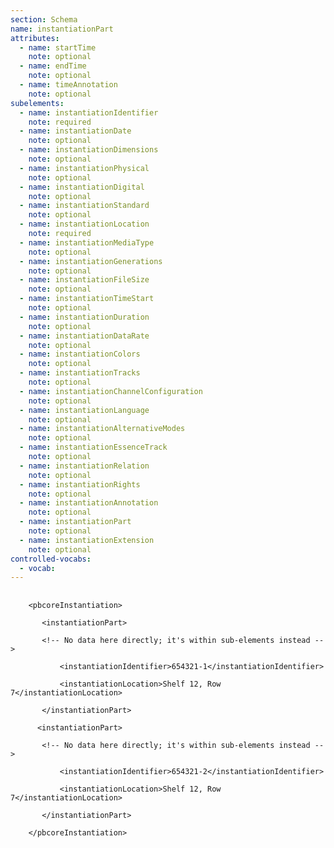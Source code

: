 ```yaml
---
section: Schema
name: instantiationPart
attributes:
  - name: startTime
    note: optional
  - name: endTime
    note: optional
  - name: timeAnnotation
    note: optional
subelements:
  - name: instantiationIdentifier
    note: required
  - name: instantiationDate
    note: optional
  - name: instantiationDimensions
    note: optional
  - name: instantiationPhysical
    note: optional
  - name: instantiationDigital
    note: optional
  - name: instantiationStandard
    note: optional
  - name: instantiationLocation
    note: required
  - name: instantiationMediaType
    note: optional
  - name: instantiationGenerations
    note: optional
  - name: instantiationFileSize
    note: optional
  - name: instantiationTimeStart
    note: optional
  - name: instantiationDuration
    note: optional
  - name: instantiationDataRate
    note: optional
  - name: instantiationColors
    note: optional
  - name: instantiationTracks
    note: optional
  - name: instantiationChannelConfiguration
    note: optional
  - name: instantiationLanguage
    note: optional
  - name: instantiationAlternativeModes
    note: optional
  - name: instantiationEssenceTrack
    note: optional
  - name: instantiationRelation
    note: optional
  - name: instantiationRights
    note: optional
  - name: instantiationAnnotation
    note: optional
  - name: instantiationPart
    note: optional
  - name: instantiationExtension
    note: optional
controlled-vocabs:
  - vocab:
---
```

<pre>
  <code>
    &lt;pbcoreInstantiation&gt;<br>
       &lt;instantiationPart&gt;<br>
       &lt;!-- No data here directly; it's within sub-elements instead --&gt;<br>
           &lt;instantiationIdentifier&gt;654321-1&lt;/instantiationIdentifier&gt;<br>
           &lt;instantiationLocation&gt;Shelf 12, Row 7&lt;/instantiationLocation&gt;<br>
       &lt;/instantiationPart&gt;<br>
      &lt;instantiationPart&gt;<br>
       &lt;!-- No data here directly; it's within sub-elements instead --&gt;<br>
           &lt;instantiationIdentifier&gt;654321-2&lt;/instantiationIdentifier&gt;<br>
           &lt;instantiationLocation&gt;Shelf 12, Row 7&lt;/instantiationLocation&gt;<br>
       &lt;/instantiationPart&gt;<br>
    &lt;/pbcoreInstantiation&gt;<br>
  </code>
</pre>
